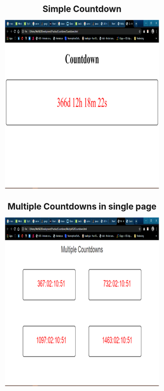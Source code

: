 <!DOCTYPE html>
<html>
<head>
	<title>ReadMe</title>
<style>
	body{
		text-align: center;
	}
	img{
		width: 900px;
		height: 550px;
	}
</style>
</head>
<body>
	<div>
		<h1>Simple Countdown</h1>
		<img src="SimpleCountdown.png" width="70%" height="500px">
	</div>
	<div>
		<h1>Multiple Countdowns in single page </h1>
		<img src="MultipleCountdowninsinglepage.png"  width="70%" height="500px">
	</div>
</body>
</html>
